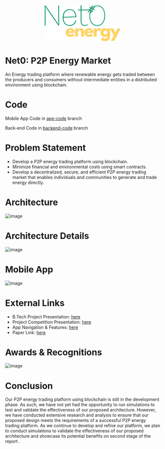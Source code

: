 <div align="center" >
	<img width = "50%" height = "50%" src="https://github.com/PuravUdayDesai/Net0/blob/master/Net0Logo.PNG">
</div>

# Net0: P2P Energy Market

An Energy trading platform where renewable energy gets traded between the producers and consumers without intermediate entities in a distributed environment using blockchain.

# Code
Mobile App Code in [app-code](https://github.com/PuravUdayDesai/Net0/tree/app-code) branch

Back-end Code in [backend-code](https://github.com/PuravUdayDesai/Net0/tree/backend-code) branch

# Problem Statement
- Develop a P2P energy trading platform using blockchain.</li>
- Minimize financial and environmental costs using smart contracts.</li>
- Develop a decentralized, secure, and efficient P2P energy trading market that enables individuals and communities to generate and trade energy directly.</li>
 

# Architecture
![image](https://github.com/user-attachments/assets/69571b39-2a0a-449d-9687-b724a4746131)

# Architecture Details
![image](https://github.com/user-attachments/assets/57a8b2f2-4576-4c10-a734-7d5fa02f8042)


# Mobile App
![image](https://github.com/user-attachments/assets/e3075093-2b52-4685-88f9-ad612466c72a)

# External Links
- B.Tech Project Presentation: [here](https://www.canva.com/design/DAFcIA0T2C8/pv7EbiCIZ-uDk1mUZdXK1w/edit?utm_content=DAFcIA0T2C8&utm_campaign=designshare&utm_medium=link2&utm_source=sharebutton)
- Project Competition Presentation: [here](https://www.canva.com/design/DAFaDozbuu8/wfMaSkKHlhuKfNFIkGJBFw/edit?utm_content=DAFaDozbuu8&utm_campaign=designshare&utm_medium=link2&utm_source=sharebutton)
- App Navigation & Features: [here](https://www.canva.com/design/DAFf9fxuR6I/ODqie5sN95UviMfsn-H2aA/edit?utm_content=DAFf9fxuR6I&utm_campaign=designshare&utm_medium=link2&utm_source=sharebutton)
- Paper Link: [here](https://papers.ssrn.com/sol3/papers.cfm?abstract_id=4490295)

# Awards & Recognitions
![image](https://github.com/user-attachments/assets/e518e671-e43f-43fd-b861-78859f4b2929)

# Conclusion
Our P2P energy trading platform using blockchain is still in the development phase. As such, we have not yet had the opportunity to run simulations to test and validate the effectiveness of our proposed architecture. However, we have conducted extensive research and analysis to ensure that our proposed design meets the requirements of a successful P2P energy trading platform. As we continue ​to develop and refine our platform, we plan to conduct simulations to validate the effectiveness of our proposed architecture and showcase its potential benefits on second stage of the report .​


